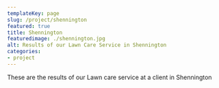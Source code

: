 ```yaml
---
templateKey: page
slug: /project/shennington
featured: true
title: Shennington
featuredimage: ./shennington.jpg
alt: Results of our Lawn Care Service in Shennington
categories:
- project
---
```

These are the results of our Lawn care service at a client in Shennington


